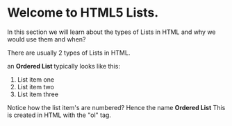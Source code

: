 # Welcome to HTML5 Lists.

In this section we will learn about the types of Lists in HTML and why we would use them and when?

There are usually 2 types of Lists in HTML.

an <b>Ordered List </b>typically looks like this:

<ol>
  <li>List item one</li>
  <li>List item two</li>
  <li>List item three</li>
</ol>

Notice how the list item's are numbered? Hence the name <b>Ordered List</b>
This is created in HTML with the "ol" tag.